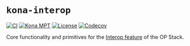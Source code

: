 # `kona-interop`

<a href="https://github.com/op-rs/kona/actions/workflows/rust_ci.yaml"><img src="https://github.com/op-rs/kona/actions/workflows/rust_ci.yaml/badge.svg?label=ci" alt="CI"></a>
<a href="https://crates.io/crates/kona-interop"><img src="https://img.shields.io/crates/v/kona-interop.svg?label=kona-interop&labelColor=2a2f35" alt="Kona MPT"></a>
<a href="https://github.com/op-rs/kona/blob/main/LICENSE.md"><img src="https://img.shields.io/badge/License-MIT-d1d1f6.svg?label=license&labelColor=2a2f35" alt="License"></a>
<a href="https://app.codecov.io/github/op-rs/kona"><img src="https://img.shields.io/codecov/c/github/op-rs/kona" alt="Codecov"></a>

Core functionality and primitives for the [Interop feature](https://specs.optimism.io/interop/overview.html) of the OP Stack.
